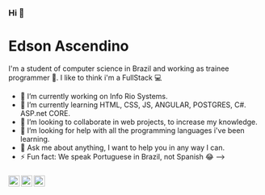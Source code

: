 ### Hi 👋
# Edson Ascendino
I'm a student of computer science in Brazil and working as trainee programmer :baby:.
I like to think i'm a FullStack :computer:


- 🔭 I’m currently working on Info Rio Systems.
- 🌱 I’m currently learning HTML, CSS, JS, ANGULAR, POSTGRES, C#. ASP.net CORE.
- 👯 I’m looking to collaborate in web projects, to increase my knowledge. 
- 🤔 I’m looking for help with all the programming languages i've been learning. 
- 💬 Ask me about anything, I want to help you in any way I can.
- ⚡ Fun fact: We speak Portuguese in Brazil, not Spanish :joy:
-->
###
<a target="_blank" href="https://www.linkedin.com/in/edson-ascendino-b3b3b736/">
  <img align="left" alt="LinkdeIN" width="22px" src="https://cdn.jsdelivr.net/npm/simple-icons@v3/icons/linkedin.svg" />
</a>
<a target="_blank" href="https://www.instagram.com/edsonascendino/">
  <img align="left" alt="Instagram" width="22px" src="https://cdn.jsdelivr.net/npm/simple-icons@v3/icons/instagram.svg" />
</a>
<a target="_blank" href="mailto:edson.ascendinojr@gmail.com">
  <img align="left" alt="Gmail" width="22px" src="https://cdn.jsdelivr.net/npm/simple-icons@v3/icons/gmail.svg" />
</a>
